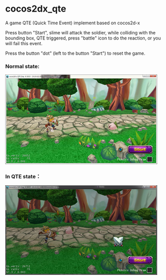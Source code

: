 # cocos2dx_qte
A game QTE (Quick Time Event) implement based on cocos2d-x

Press button "Start", slime will attack the soldier, while colliding with the bounding box, QTE triggered,
press "battle" icon to do the reaction, or you will fail this event.

Press the button "dot" (left to the button "Start") to reset the game.

### Normal state:
![image1](/image/1.png)

### In QTE state：
![image2](/image/2.png)
